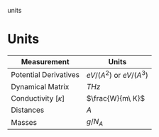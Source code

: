 units

# Units
| Measurement            | Units                    |
|------------------------|--------------------------|
| Potential Derivatives  | $eV/(A^2)$ or $eV/(A^3)$ |
| Dynamical Matrix       | $THz$                    |
| Conductivity [$\kappa$]| $\frac{W}{m\ K}$         |
| Distances              | $A$                      |
| Masses                 | $g/N_A$                  |
